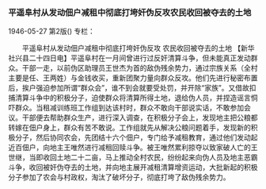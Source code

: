 ### 平遥阜村从发动佃户减租中彻底打垮奸伪反攻农民收回被夺去的土地

1946-05-27
第2版()
专栏：

　　平遥阜村从发动佃户减租中彻底打垮奸伪反攻
    农民收回被夺去的土地
    【新华社兴县二十四日电】平遥阜村在一月间曾进行过反奸清算斗争，但未能真正发动群众。干部一走，以前伪区助理员王世杰为首的敌伪残余势力，通过宗族关系（全村主要是任、王两姓）与金钱收买，重新团聚力量向群众反攻。他们先进行秘密布置后，挨户强迫参加所谓“群众会”，谁不到会就要受处罚，并开除“家族”。又借故扣捕清算斗争中的积极分子，迫使群众将清算所得土地，退给伪人员，并捏造谣言恫吓群众。当租减训练班工作组到达该村时，群众不敢向干部说实话，不敢参加会议。干部便去帮助群众生产，进行深入调查，在积极分子会上，发现地主把公粮都转嫁在佃户身上，群众有苦不敢说。工作组就先从解决公粮问题着手，发现新的积极分子，然后协同农会，先团结十六个佃户，专门给予减租教育，通过他们发动起近百佃户，向地主王唯然进行减租回赎斗争。被王唯然累利掠夺以致家破人亡的王世继，当即收回土地二十二亩，马上推动全村农民，纷纷起来向伪人员及地主恶霸斗争，收回被奸伪夺去的土地，并向地主展开减租清算增资运动，大批新起的积极分子参加了农会与村政权，淘汰了破坏分子，彻底打垮了敌伪残余势力。
